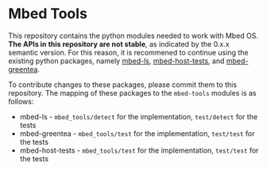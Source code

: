 # Mbed Tools

This repository contains the python modules needed to work with Mbed OS. **The APIs in this repository are not stable**, as indicated by the 0.x.x semantic version. For this reason, it is recommened to continue using the existing python packages, namely [mbed-ls](https://github.com/ARMmbed/mbed-ls), [mbed-host-tests](https://github.com/ARMmbed/htrun), and [mbed-greentea](https://github.com/ARMmbed/greentea).

To contribute changes to these packages, please commit them to this repository. The mapping of these packages to the `mbed-tools` modules is as follows:

- mbed-ls - `mbed_tools/detect` for the implementation, `test/detect` for the tests
- mbed-greentea - `mbed_tools/test` for the implementation, `test/test` for the tests
- mbed-host-tests - `mbed_tools/test` for the implementation, `test/test` for the tests

